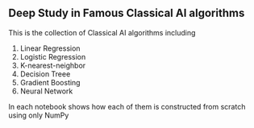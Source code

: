 ## Deep Study in Famous Classical AI algorithms

This is the collection of Classical AI algorithms including
1. Linear Regression
2. Logistic Regression
3. K-nearest-neighbor
4. Decision Treee
5. Gradient Boosting
6. Neural Network

In each notebook shows how each of them is constructed from scratch using only NumPy
